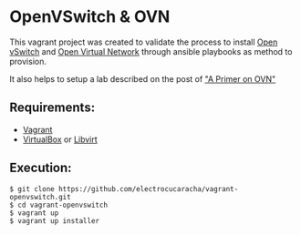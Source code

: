# OpenVSwitch & OVN

This vagrant project was created to validate the process to install
[Open vSwitch][1] and [Open Virtual Network][2] through ansible
playbooks as method to provision.

It also helps to setup a lab described on the post of ["A Primer on OVN"][6]

## Requirements:

  * [Vagrant][3]
  * [VirtualBox][4] or [Libvirt][5]

## Execution:

    $ git clone https://github.com/electrocucaracha/vagrant-openvswitch.git
    $ cd vagrant-openvswitch
    $ vagrant up
    $ vagrant up installer

[1]: http://docs.openvswitch.org/en/latest/topics/#ovs
[2]: http://docs.openvswitch.org/en/latest/topics/#ovn
[3]: https://www.vagrantup.com/downloads.html
[4]: https://www.virtualbox.org/wiki/Downloads
[5]: http://libvirt.org/downloads.html
[6]: http://blog.spinhirne.com/2016/09/a-primer-on-ovn.html
